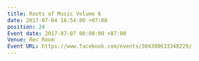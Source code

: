 ```yaml
---
title: Roots of Music Volume 6
date: 2017-07-04 16:54:00 +07:00
position: 24
Event date: 2017-07-07 00:00:00 +07:00
Venue: Rec Room
Event URL: https://www.facebook.com/events/304300633348229/
---
```


